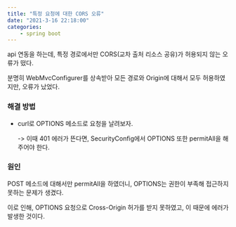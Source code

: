 ```yaml
---
title: "특정 요청에 대한 CORS 오류"
date: "2021-3-16 22:18:00"
categories:
	- spring boot
---
```




api 연동을 하는데, 특정 경로에서만 CORS(교차 출처 리소스 공유)가 허용되지 않는 오류가 떴다.

분명히 WebMvcConfigurer를 상속받아 모든 경로와 Origin에 대해서 모두 허용하였지만, 오류가 났었다.



### 해결 방법

* curl로 OPTIONS 메소드로 요청을 날려보자.

  -> 이때 401 에러가 뜬다면, SecurityConfig에서 OPTIONS 또한 permitAll을 해주어야 한다.



### 원인

POST 메소드에 대해서만 permitAll을 하였더니, OPTIONS는 권한이 부족해 접근하지 못하는 문제가 생겼다.

이로 인해, OPTIONS 요청으로 Cross-Origin 허가를 받지 못하였고, 이 때문에 에러가 발생한 것이다.